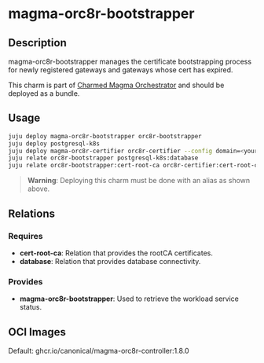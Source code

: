# magma-orc8r-bootstrapper

## Description

magma-orc8r-bootstrapper manages the certificate bootstrapping process for newly registered
gateways and gateways whose cert has expired.

This charm is part of [Charmed Magma Orchestrator](https://charmhub.io/magma-orc8r/) and should
be deployed as a bundle.

## Usage

```bash
juju deploy magma-orc8r-bootstrapper orc8r-bootstrapper
juju deploy postgresql-k8s
juju deploy magma-orc8r-certifier orc8r-certifier --config domain=<your domain>
juju relate orc8r-bootstrapper postgresql-k8s:database
juju relate orc8r-bootstrapper:cert-root-ca orc8r-certifier:cert-root-ca
```

> **Warning**: Deploying this charm must be done with an alias as shown above.

## Relations

### Requires

- **cert-root-ca**: Relation that provides the rootCA certificates.
- **database**: Relation that provides database connectivity.

### Provides

- **magma-orc8r-bootstrapper**: Used to retrieve the workload service status.

## OCI Images

Default: ghcr.io/canonical/magma-orc8r-controller:1.8.0

